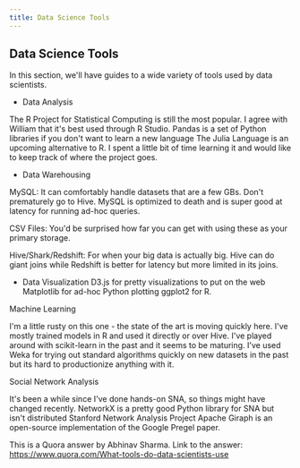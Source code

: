 ```yaml
---
title: Data Science Tools
---
```

## Data Science Tools

In this section, we'll have guides to a wide variety of tools used by data scientists.


- Data Analysis

The R Project for Statistical Computing is still the most popular. I agree with William that it's best used through R Studio.
Pandas is a set of Python libraries if you don't want to learn a new language
The Julia Language is an upcoming alternative to R. I spent a little bit of time learning it and would like to keep track of where the project goes.

- Data Warehousing

MySQL: It can comfortably handle datasets that are a few GBs. Don't prematurely go to Hive. MySQL is optimized to death and is super good at latency for running ad-hoc queries.

CSV Files: You'd be surprised how far you can get with using these as your primary storage.

Hive/Shark/Redshift: For when your big data is actually big. Hive can do giant joins while Redshift is better for latency but more limited in its joins.

- Data Visualization
D3.js for pretty visualizations to put on the web
Matplotlib for ad-hoc Python plotting
ggplot2 for R.

Machine Learning

I'm a little rusty on this one - the state of the art is moving quickly here.
I've mostly trained models in R and used it directly or over Hive.
I've played around with scikit-learn in the past and it seems to be maturing.
I've used Weka for trying out standard algorithms quickly on new datasets in the past but its hard to productionize anything with it.

Social Network Analysis

It's been a while since I've done hands-on SNA, so things might have changed recently.
NetworkX is a pretty good Python library for SNA but isn't distributed
Stanford Network Analysis Project
Apache Giraph is an open-source implementation of the Google Pregel paper.

This is a Quora answer by Abhinav Sharma. 
Link to the answer: https://www.quora.com/What-tools-do-data-scientists-use
